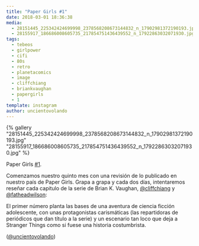 ```yaml
---
title: "Paper Girls #1"
date: 2018-03-01 18:36:38
media: 
  - 28151445_225342424699998_2378568208673144832_n_17902981372190193.jpg
  - 28155917_186686008605735_217854751436439552_n_17922863032071930.jpg
tags: 
  - tebeos
  - girlpower
  - cifi
  - 80s
  - retro
  - planetacomics
  - image
  - cliffchiang
  - briankvaughan
  - papergirls
  - 1
template: instagram
author: uncientovolando
---
```


{% gallery "28151445_225342424699998_2378568208673144832_n_17902981372190193.jpg" "28155917_186686008605735_217854751436439552_n_17922863032071930.jpg" %}

Paper Girls [#1](/tags/1).

Comenzamos nuestro quinto mes con una revisión de lo publicado en nuestro país de Paper Girls. Grapa a grapa y cada dos días, intentaremos reseñar cada capitulo de la serie de Brian K. Vaughan, [@cliffchiang](https://instagram.com/cliffchiang) y [@fatheadwilson](https://instagram.com/fatheadwilson):

El primer número planta las bases de una aventura de ciencia ficción adolescente, con unas protagonistas carismáticas (las repartidoras de periódicos que dan título a la serie) y un escenario tan loco que deja a Stranger Things como si fuese una historia costumbrista.

([@uncientovolando](https://instagram.com/uncientovolando))

